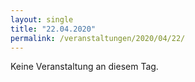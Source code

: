 ```yaml
---
layout: single
title: "22.04.2020"
permalink: /veranstaltungen/2020/04/22/
---
```


Keine Veranstaltung an diesem Tag.
